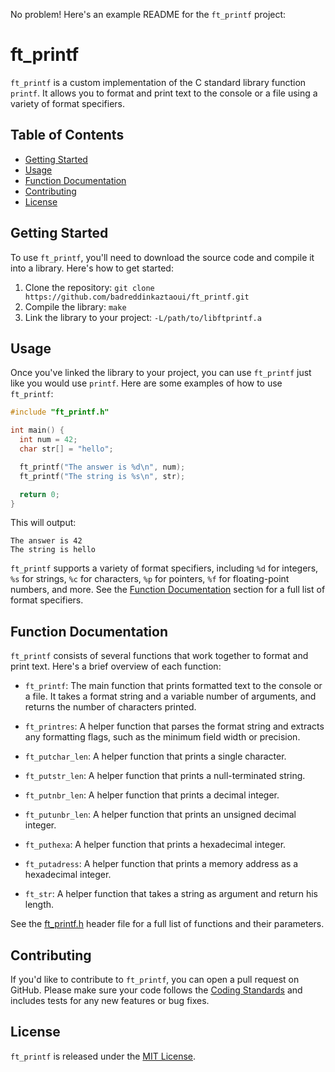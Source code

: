 No problem! Here's an example README for the `ft_printf` project:

# ft_printf

`ft_printf` is a custom implementation of the C standard library function `printf`. It allows you to format and print text to the console or a file using a variety of format specifiers.

## Table of Contents

- [Getting Started](#getting-started)
- [Usage](#usage)
- [Function Documentation](#function-documentation)
- [Contributing](#contributing)
- [License](#license)

## Getting Started

To use `ft_printf`, you'll need to download the source code and compile it into a library. Here's how to get started:

1. Clone the repository: `git clone https://github.com/badreddinkaztaoui/ft_printf.git`
2. Compile the library: `make`
3. Link the library to your project: `-L/path/to/libftprintf.a`

## Usage

Once you've linked the library to your project, you can use `ft_printf` just like you would use `printf`. Here are some examples of how to use `ft_printf`:

```c
#include "ft_printf.h"

int main() {
  int num = 42;
  char str[] = "hello";

  ft_printf("The answer is %d\n", num);
  ft_printf("The string is %s\n", str);

  return 0;
}
```

This will output:

```
The answer is 42
The string is hello
```

`ft_printf` supports a variety of format specifiers, including `%d` for integers, `%s` for strings, `%c` for characters, `%p` for pointers, `%f` for floating-point numbers, and more. See the [Function Documentation](#function-documentation) section for a full list of format specifiers.

## Function Documentation

`ft_printf` consists of several functions that work together to format and print text. Here's a brief overview of each function:

- `ft_printf`: The main function that prints formatted text to the console or a file. It takes a format string and a variable number of arguments, and returns the number of characters printed.

- `ft_printres`: A helper function that parses the format string and extracts any formatting flags, such as the minimum field width or precision.

- `ft_putchar_len`: A helper function that prints a single character.

- `ft_putstr_len`: A helper function that prints a null-terminated string.

- `ft_putnbr_len`: A helper function that prints a decimal integer.

- `ft_putunbr_len`: A helper function that prints an unsigned decimal integer.

- `ft_puthexa`: A helper function that prints a hexadecimal integer.

- `ft_putadress`: A helper function that prints a memory address as a hexadecimal integer.

- `ft_str`: A helper function that takes a string as argument and return his length.

See the [ft_printf.h](https://github.com/badreddinkaztaoui/ft_printf/blob/main/ft_printf.h) header file for a full list of functions and their parameters.

## Contributing

If you'd like to contribute to `ft_printf`, you can open a pull request on GitHub. Please make sure your code follows the [Coding Standards](https://github.com/badreddinkaztaoui/ft_printf/blob/master/docs/coding_standards.md) and includes tests for any new features or bug fixes.

## License

`ft_printf` is released under the [MIT License](https://github.com/badreddinkaztaoui/ft_printf/blob/master/LICENSE).
